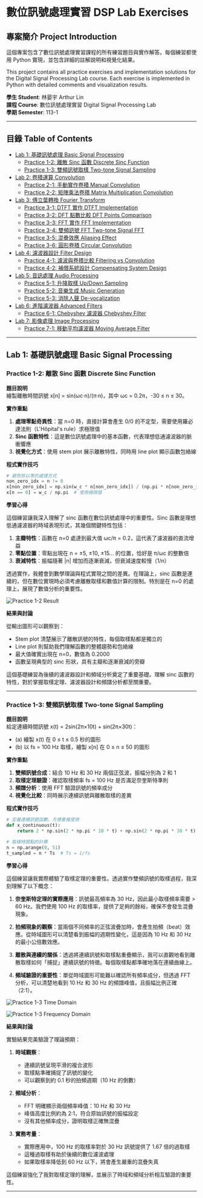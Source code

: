 # 數位訊號處理實習 DSP Lab Exercises

## 專案簡介 Project Introduction

這個專案包含了數位訊號處理實習課程的所有練習題目與實作解答。每個練習都使用 Python 實現，並包含詳細的註解說明和視覺化結果。

This project contains all practice exercises and implementation solutions for the Digital Signal Processing Lab course. Each exercise is implemented in Python with detailed comments and visualization results.

**學生 Student**: 林晏宇 Arthur Lin  
**課程 Course**: 數位訊號處理實習 Digital Signal Processing Lab  
**學期 Semester**: 113-1

---

## 目錄 Table of Contents

- [Lab 1: 基礎訊號處理 Basic Signal Processing](#lab-1-基礎訊號處理-basic-signal-processing)
  - [Practice 1-2: 離散 Sinc 函數 Discrete Sinc Function](#practice-1-2-離散-sinc-函數-discrete-sinc-function)
  - [Practice 1-3: 雙頻訊號取樣 Two-tone Signal Sampling](#practice-1-3-雙頻訊號取樣-two-tone-signal-sampling)
- [Lab 2: 卷積運算 Convolution](#lab-2-卷積運算-convolution)
  - [Practice 2-1: 手動實作卷積 Manual Convolution](#practice-2-1-手動實作卷積-manual-convolution)
  - [Practice 2-2: 矩陣乘法卷積 Matrix Multiplication Convolution](#practice-2-2-矩陣乘法卷積-matrix-multiplication-convolution)
- [Lab 3: 傅立葉轉換 Fourier Transform](#lab-3-傅立葉轉換-fourier-transform)
  - [Practice 3-1: DTFT 實作 DTFT Implementation](#practice-3-1-dtft-實作-dtft-implementation)
  - [Practice 3-2: DFT 點數比較 DFT Points Comparison](#practice-3-2-dft-點數比較-dft-points-comparison)
  - [Practice 3-3: FFT 實作 FFT Implementation](#practice-3-3-fft-實作-fft-implementation)
  - [Practice 3-4: 雙頻訊號 FFT Two-tone Signal FFT](#practice-3-4-雙頻訊號-fft-two-tone-signal-fft)
  - [Practice 3-5: 混疊效應 Aliasing Effect](#practice-3-5-混疊效應-aliasing-effect)
  - [Practice 3-6: 圓形卷積 Circular Convolution](#practice-3-6-圓形卷積-circular-convolution)
- [Lab 4: 濾波器設計 Filter Design](#lab-4-濾波器設計-filter-design)
  - [Practice 4-1: 濾波與卷積比較 Filtering vs Convolution](#practice-4-1-濾波與卷積比較-filtering-vs-convolution)
  - [Practice 4-2: 補償系統設計 Compensating System Design](#practice-4-2-補償系統設計-compensating-system-design)
- [Lab 5: 音訊處理 Audio Processing](#lab-5-音訊處理-audio-processing)
  - [Practice 5-1: 升降取樣 Up/Down Sampling](#practice-5-1-升降取樣-updown-sampling)
  - [Practice 5-2: 音樂生成 Music Generation](#practice-5-2-音樂生成-music-generation)
  - [Practice 5-3: 消除人聲 De-vocalization](#practice-5-3-消除人聲-de-vocalization)
- [Lab 6: 進階濾波器 Advanced Filters](#lab-6-進階濾波器-advanced-filters)
  - [Practice 6-1: Chebyshev 濾波器 Chebyshev Filter](#practice-6-1-chebyshev-濾波器-chebyshev-filter)
- [Lab 7: 影像處理 Image Processing](#lab-7-影像處理-image-processing)
  - [Practice 7-1: 移動平均濾波器 Moving Average Filter](#practice-7-1-移動平均濾波器-moving-average-filter)

---

## Lab 1: 基礎訊號處理 Basic Signal Processing

### Practice 1-2: 離散 Sinc 函數 Discrete Sinc Function

**題目說明**  
繪製離散時間訊號 x[n] = sin(ωc·n)/(π·n)，其中 ωc = 0.2π，-30 ≤ n ≤ 30。

**實作重點**
1. **處理零點奇異性**：當 n=0 時，直接計算會產生 0/0 的不定型，需要使用羅必達法則（L'Hôpital's rule）求極限值
2. **Sinc 函數特性**：這是數位訊號處理中的基本函數，代表理想低通濾波器的脈衝響應
3. **視覺化方式**：使用 stem plot 展示離散特性，同時用 line plot 顯示函數包絡線

**程式實作技巧**
```python
# 避免除以零的處理方式
non_zero_idx = n != 0
x[non_zero_idx] = np.sin(w_c * n[non_zero_idx]) / (np.pi * n[non_zero_idx])
x[n == 0] = w_c / np.pi  # 使用極限值
```

**學習心得**

這個練習讓我深入理解了 sinc 函數在數位訊號處理中的重要性。Sinc 函數是理想低通濾波器的時域表現形式，其幾個關鍵特性包括：

1. **主瓣特性**：函數在 n=0 處達到最大值 ωc/π = 0.2，這代表了濾波器的直流增益
2. **零點位置**：零點出現在 n = ±5, ±10, ±15... 的位置，恰好是 π/ωc 的整數倍
3. **衰減特性**：振幅隨著 |n| 增加而逐漸衰減，但衰減速度較慢（1/n）

透過實作，我體會到數學理論與程式實現之間的差異。在理論上，sinc 函數是連續的，但在數位實現時必須考慮離散取樣和數值計算的限制。特別是在 n=0 的處理上，展現了數值分析的重要性。

![Practice 1-2 Result](image/pr-1-2.png)

**結果與討論**

從輸出圖形可以觀察到：
- Stem plot 清楚展示了離散訊號的特性，每個取樣點都是獨立的
- Line plot 則幫助我們理解函數的整體趨勢和包絡線
- 最大值確實出現在 n=0，數值為 0.2000
- 函數呈現典型的 sinc 形狀，具有主瓣和逐漸衰減的旁瓣

這個基礎練習為後續的濾波器設計和頻域分析奠定了重要基礎。理解 sinc 函數的特性，對於掌握取樣定理、濾波器設計和頻譜分析都至關重要。

---

### Practice 1-3: 雙頻訊號取樣 Two-tone Signal Sampling

**題目說明**  
給定連續時間訊號 x(t) = 2sin(2π×10t) + sin(2π×30t)：
- (a) 繪製 x(t) 在 0 ≤ t ≤ 0.5 秒的圖形
- (b) 以 fs = 100 Hz 取樣，繪製 x[n] 在 0 ≤ n ≤ 50 的圖形

**實作重點**
1. **雙頻訊號合成**：結合 10 Hz 和 30 Hz 兩個正弦波，振幅分別為 2 和 1
2. **取樣定理驗證**：確認取樣頻率 fs = 100 Hz 是否滿足奈奎斯特準則
3. **頻譜分析**：使用 FFT 驗證訊號的頻率成分
4. **視覺化比較**：同時展示連續訊號與離散取樣的差異

**程式實作技巧**
```python
# 定義連續訊號函數，方便重複使用
def x_continuous(t):
    return 2 * np.sin(2 * np.pi * 10 * t) + np.sin(2 * np.pi * 30 * t)

# 取樣時間點的計算
n = np.arange(0, 51)
t_sampled = n * Ts  # Ts = 1/fs
```

**學習心得**

這個練習讓我實際體驗了取樣定理的重要性。透過實作雙頻訊號的取樣過程，我深刻理解了以下概念：

1. **奈奎斯特定理的實際應用**：訊號最高頻率為 30 Hz，因此最小取樣頻率需要 > 60 Hz。我們使用 100 Hz 的取樣率，提供了足夠的餘裕，確保不會發生混疊現象。

2. **拍頻現象的觀察**：當兩個不同頻率的正弦波疊加時，會產生拍頻（beat）效應。從時域圖形可以清楚看到振幅的週期性變化，這是因為 10 Hz 和 30 Hz 的最小公倍數效應。

3. **離散與連續的關係**：透過將連續訊號和取樣點重疊顯示，我可以直觀地看到離散取樣如何「捕捉」連續訊號的特徵。每個取樣點都準確地落在連續曲線上。

4. **頻域驗證的重要性**：單從時域圖形可能難以確認所有頻率成分，但透過 FFT 分析，可以清楚地看到 10 Hz 和 30 Hz 的頻譜峰值，且振幅比例正確（2:1）。

![Practice 1-3 Time Domain](image/pr-1-3-1.png)

![Practice 1-3 Frequency Domain](image/pr-1-3-2.png)

**結果與討論**

實驗結果完美驗證了理論預期：

1. **時域觀察**：
   - 連續訊號呈現平滑的複合波形
   - 取樣點準確捕捉了訊號的變化
   - 可以觀察到約 0.1 秒的拍頻週期（10 Hz 的倒數）

2. **頻域分析**：
   - FFT 明確顯示兩個頻率峰值：10 Hz 和 30 Hz
   - 峰值高度比例約為 2:1，符合原始訊號的振幅設定
   - 沒有其他頻率成分，證明取樣正確無混疊

3. **實務考量**：
   - 實際應用中，100 Hz 的取樣率對於 30 Hz 訊號提供了 1.67 倍的過取樣
   - 這種過取樣有助於後續的數位濾波處理
   - 如果取樣率降低到 60 Hz 以下，將會產生嚴重的混疊失真

這個練習強化了我對取樣定理的理解，並展示了時域和頻域分析相互驗證的重要性。

---